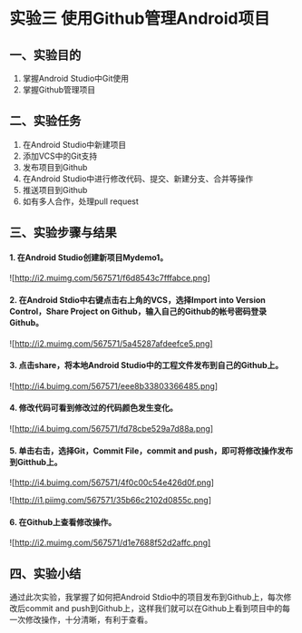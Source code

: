 # 实验三 使用Github管理Android项目

## 一、实验目的
1. 掌握Android Studio中Git使用
2. 掌握Github管理项目

## 二、实验任务
1. 在Android Studio中新建项目
2. 添加VCS中的Git支持
3. 发布项目到Github
4. 在Android Studio中进行修改代码、提交、新建分支、合并等操作
5. 推送项目到Github
6. 如有多人合作，处理pull request

## 三、实验步骤与结果
#### 1. 在Android Studio创建新项目Mydemo1。
![http://i2.muimg.com/567571/f6d8543c7fffabce.png]

#### 2. 在Android Stdio中右键点击右上角的VCS，选择Import into Version Control，Share Project on Github，输入自己的Github的帐号密码登录Github。
![http://i2.muimg.com/567571/5a45287afdeefce5.png]

#### 3. 点击share，将本地Android Studio中的工程文件发布到自己的Github上。
![http://i4.buimg.com/567571/eee8b33803366485.png]

#### 4. 修改代码可看到修改过的代码颜色发生变化。
![http://i4.buimg.com/567571/fd78cbe529a7d88a.png]

#### 5. 单击右击，选择Git，Commit File，commit and push，即可将修改操作发布到Gitthub上。
![http://i4.buimg.com/567571/4f0c00c54e426d0f.png]

![http://i1.piimg.com/567571/35b66c2102d0855c.png]

#### 6. 在Github上查看修改操作。
![http://i2.muimg.com/567571/d1e7688f52d2affc.png]

## 四、实验小结
  通过此次实验，我掌握了如何把Android Stdio中的项目发布到Github上，每次修改后commit and push到Github上，这样我们就可以在Github上看到项目中的每一次修改操作，十分清晰，有利于查看。
